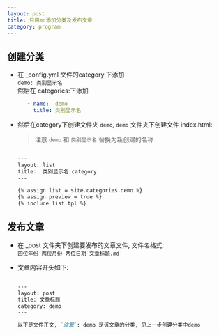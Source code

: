 ```yaml
---
layout: post
title: 只用md添加分类及发布文章
category: program
---
```



## 创建分类
-   在 _config.yml 文件的category 下添加   
    `demo: 类别显示名`  
    然后在 categories:下添加
    ```yaml
       - name:  demo
         title: 类别显示名 
    ```  

-   然后在category下创建文件夹 `demo`, `demo` 文件夹下创建文件 index.html:
    > 注意 `demo` 和  `类别显示名` 替换为新创建的名称
    ```html 
    
    ---
    layout: list
    title:  类别显示名 category
    ---
    
    {% assign list = site.categories.demo %}
    {% assign preview = true %}
    {% include list.tpl %}  
    
    ```

## 发布文章
- 在 _post 文件夹下创建要发布的文章文件, 文件名格式:   
  `四位年份-两位月份-两位日期-文章标题.md`
  
- 文章内容开头如下:
    ```markdown  
    
    ---
    layout: post
    title: 文章标题
    category: demo
    ---
    
    以下是文件正文, `注意`: demo 是该文章的分类, 见上一步创建分类中demo
    ```



